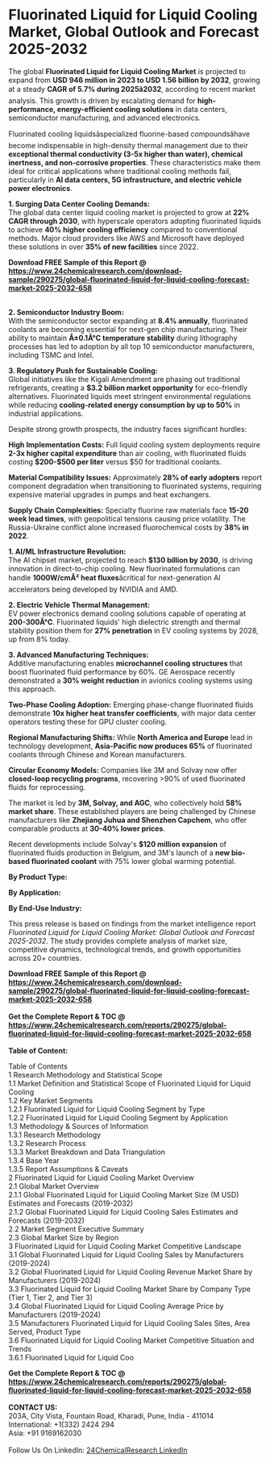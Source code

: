 <h1>Fluorinated Liquid for Liquid Cooling Market, Global Outlook and Forecast 2025-2032</h1><p>The global <strong>Fluorinated Liquid for Liquid Cooling Market</strong> is projected to expand from <strong>USD 946 million in 2023 to USD 1.56 billion by 2032</strong>, growing at a steady <strong>CAGR of 5.7% during 2025â2032</strong>, according to recent market analysis. This growth is driven by escalating demand for <strong>high-performance, energy-efficient cooling solutions</strong> in data centers, semiconductor manufacturing, and advanced electronics.</p><p>Fluorinated cooling liquidsâspecialized fluorine-based compoundsâhave become indispensable in high-density thermal management due to their <strong>exceptional thermal conductivity (3-5x higher than water), chemical inertness, and non-corrosive properties</strong>. These characteristics make them ideal for critical applications where traditional cooling methods fail, particularly in <strong>AI data centers, 5G infrastructure, and electric vehicle power electronics</strong>.</p><p><strong>1. Surging Data Center Cooling Demands:</strong><br>
The global data center liquid cooling market is projected to grow at <strong>22% CAGR through 2030</strong>, with hyperscale operators adopting fluorinated liquids to achieve <strong>40% higher cooling efficiency</strong> compared to conventional methods. Major cloud providers like AWS and Microsoft have deployed these solutions in over <strong>35% of new facilities</strong> since 2022.</p><div><b>Download FREE Sample of this Report @ 
            <a href="https://www.24chemicalresearch.com/download-sample/290275/global-fluorinated-liquid-for-liquid-cooling-forecast-market-2025-2032-658">
            https://www.24chemicalresearch.com/download-sample/290275/global-fluorinated-liquid-for-liquid-cooling-forecast-market-2025-2032-658</a></b></div><br><p><strong>2. Semiconductor Industry Boom:</strong><br>
With the semiconductor sector expanding at <strong>8.4% annually</strong>, fluorinated coolants are becoming essential for next-gen chip manufacturing. Their ability to maintain <strong>Â±0.1Â°C temperature stability</strong> during lithography processes has led to adoption by all top 10 semiconductor manufacturers, including TSMC and Intel.</p><p><strong>3. Regulatory Push for Sustainable Cooling:</strong><br>
Global initiatives like the Kigali Amendment are phasing out traditional refrigerants, creating a <strong>$3.2 billion market opportunity</strong> for eco-friendly alternatives. Fluorinated liquids meet stringent environmental regulations while reducing <strong>cooling-related energy consumption by up to 50%</strong> in industrial applications.</p><p>Despite strong growth prospects, the industry faces significant hurdles:</p><p><strong>High Implementation Costs:</strong> Full liquid cooling system deployments require <strong>2-3x higher capital expenditure</strong> than air cooling, with fluorinated fluids costing <strong>$200-$500 per liter</strong> versus $50 for traditional coolants.</p><p><strong>Material Compatibility Issues:</strong> Approximately <strong>28% of early adopters</strong> report component degradation when transitioning to fluorinated systems, requiring expensive material upgrades in pumps and heat exchangers.</p><p><strong>Supply Chain Complexities:</strong> Specialty fluorine raw materials face <strong>15-20 week lead times</strong>, with geopolitical tensions causing price volatility. The Russia-Ukraine conflict alone increased fluorochemical costs by <strong>38% in 2022</strong>.</p><p><strong>1. AI/ML Infrastructure Revolution:</strong><br>
The AI chipset market, projected to reach <strong>$130 billion by 2030</strong>, is driving innovation in direct-to-chip cooling. New fluorinated formulations can handle <strong>1000W/cmÂ² heat fluxes</strong>âcritical for next-generation AI accelerators being developed by NVIDIA and AMD.</p><p><strong>2. Electric Vehicle Thermal Management:</strong><br>
EV power electronics demand cooling solutions capable of operating at <strong>200-300Â°C</strong>. Fluorinated liquids' high dielectric strength and thermal stability position them for <strong>27% penetration</strong> in EV cooling systems by 2028, up from 8% today.</p><p><strong>3. Advanced Manufacturing Techniques:</strong><br>
Additive manufacturing enables <strong>microchannel cooling structures</strong> that boost fluorinated fluid performance by 60%. GE Aerospace recently demonstrated a <strong>30% weight reduction</strong> in avionics cooling systems using this approach.</p><p><strong>Two-Phase Cooling Adoption:</strong> Emerging phase-change fluorinated fluids demonstrate <strong>10x higher heat transfer coefficients</strong>, with major data center operators testing these for GPU cluster cooling.</p><p><strong>Regional Manufacturing Shifts:</strong> While <strong>North America and Europe</strong> lead in technology development, <strong>Asia-Pacific now produces 65%</strong> of fluorinated coolants through Chinese and Korean manufacturers.</p><p><strong>Circular Economy Models:</strong> Companies like 3M and Solvay now offer <strong>closed-loop recycling programs</strong>, recovering &gt;90% of used fluorinated fluids for reprocessing.</p><p>The market is led by <strong>3M, Solvay, and AGC</strong>, who collectively hold <strong>58% market share</strong>. These established players are being challenged by Chinese manufacturers like <strong>Zhejiang Juhua and Shenzhen Capchem</strong>, who offer comparable products at <strong>30-40% lower prices</strong>.</p><p>Recent developments include Solvay's <strong>$120 million expansion</strong> of fluorinated fluids production in Belgium, and 3M's launch of a <strong>new bio-based fluorinated coolant</strong> with 75% lower global warming potential.</p><p><strong>By Product Type:</strong></p><p><strong>By Application:</strong></p><p><strong>By End-Use Industry:</strong></p><p>This press release is based on findings from the market intelligence report <em>Fluorinated Liquid for Liquid Cooling Market: Global Outlook and Forecast 2025-2032</em>. The study provides complete analysis of market size, competitive dynamics, technological trends, and growth opportunities across 20+ countries.</p><div><b>Download FREE Sample of this Report @ 
            <a href="https://www.24chemicalresearch.com/download-sample/290275/global-fluorinated-liquid-for-liquid-cooling-forecast-market-2025-2032-658">
            https://www.24chemicalresearch.com/download-sample/290275/global-fluorinated-liquid-for-liquid-cooling-forecast-market-2025-2032-658</a></b></div><br><div><b>Get the Complete Report & TOC @ 
            <a href="https://www.24chemicalresearch.com/reports/290275/global-fluorinated-liquid-for-liquid-cooling-forecast-market-2025-2032-658">
            https://www.24chemicalresearch.com/reports/290275/global-fluorinated-liquid-for-liquid-cooling-forecast-market-2025-2032-658</a></b></div><br>
            <b>Table of Content:</b><p>Table of Contents<br />
1 Research Methodology and Statistical Scope<br />
1.1 Market Definition and Statistical Scope of Fluorinated Liquid for Liquid Cooling<br />
1.2 Key Market Segments<br />
1.2.1 Fluorinated Liquid for Liquid Cooling Segment by Type<br />
1.2.2 Fluorinated Liquid for Liquid Cooling Segment by Application<br />
1.3 Methodology & Sources of Information<br />
1.3.1 Research Methodology<br />
1.3.2 Research Process<br />
1.3.3 Market Breakdown and Data Triangulation<br />
1.3.4 Base Year<br />
1.3.5 Report Assumptions & Caveats<br />
2 Fluorinated Liquid for Liquid Cooling Market Overview<br />
2.1 Global Market Overview<br />
2.1.1 Global Fluorinated Liquid for Liquid Cooling Market Size (M USD) Estimates and Forecasts (2019-2032)<br />
2.1.2 Global Fluorinated Liquid for Liquid Cooling Sales Estimates and Forecasts (2019-2032)<br />
2.2 Market Segment Executive Summary<br />
2.3 Global Market Size by Region<br />
3 Fluorinated Liquid for Liquid Cooling Market Competitive Landscape<br />
3.1 Global Fluorinated Liquid for Liquid Cooling Sales by Manufacturers (2019-2024)<br />
3.2 Global Fluorinated Liquid for Liquid Cooling Revenue Market Share by Manufacturers (2019-2024)<br />
3.3 Fluorinated Liquid for Liquid Cooling Market Share by Company Type (Tier 1, Tier 2, and Tier 3)<br />
3.4 Global Fluorinated Liquid for Liquid Cooling Average Price by Manufacturers (2019-2024)<br />
3.5 Manufacturers Fluorinated Liquid for Liquid Cooling Sales Sites, Area Served, Product Type<br />
3.6 Fluorinated Liquid for Liquid Cooling Market Competitive Situation and Trends<br />
3.6.1 Fluorinated Liquid for Liquid Coo</p><div><b>Get the Complete Report & TOC @ 
            <a href="https://www.24chemicalresearch.com/reports/290275/global-fluorinated-liquid-for-liquid-cooling-forecast-market-2025-2032-658">
            https://www.24chemicalresearch.com/reports/290275/global-fluorinated-liquid-for-liquid-cooling-forecast-market-2025-2032-658</a></b></div><br><b>CONTACT US:</b><br>
            203A, City Vista, Fountain Road, Kharadi, Pune, India - 411014<br>
            International: +1(332) 2424 294<br>
            Asia: +91 9169162030 <br><br>
            Follow Us On LinkedIn: <a href="https://www.linkedin.com/company/24chemicalresearch/">24ChemicalResearch LinkedIn</a>